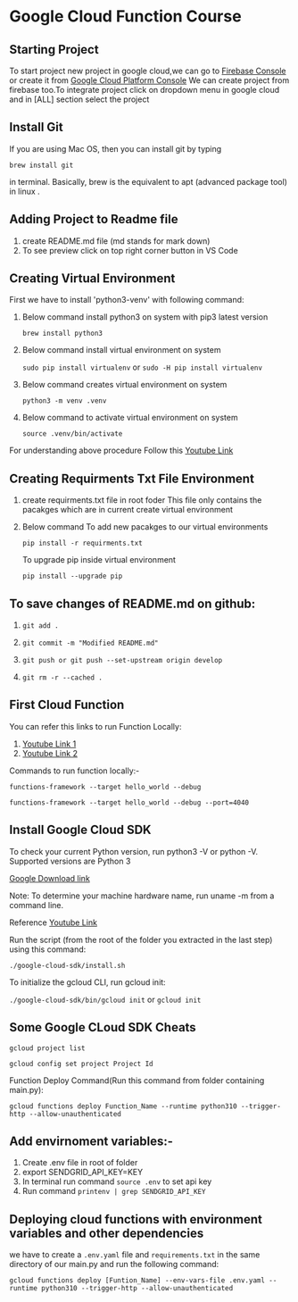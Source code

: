 # Google Cloud Function Course

## Starting Project

To start project new project in google cloud,we can go to [Firebase Console](https://console.firebase.google.com) or create it from [Google Cloud Platform Console](https://console.cloud.google.com)
We can create project from firebase too.To integrate project click on dropdown menu in google cloud and in [ALL] section select the project

## Install Git

If you are using Mac OS, then you can install git by typing

`brew install git`

in terminal. Basically, brew is the equivalent to apt (advanced package tool) in linux .

## Adding Project to Readme file

1. create README.md file (md stands for mark down)
2. To see preview click on top right corner button in VS Code

## Creating Virtual Environment

First we have to install 'python3-venv' with following command:

1. Below command install python3 on system with pip3 latest version

   `brew install python3`

2. Below command install virtual environment on system

   `sudo pip install virtualenv`
   or
   `sudo -H pip install virtualenv`

3. Below command creates virtual environment on system

   `python3 -m venv .venv`

4. Below command to activate virtual environment on system

   `source .venv/bin/activate`

For understanding above procedure Follow this [Youtube Link](https://youtu.be/kz4gbWNO1cw)

## Creating Requirments Txt File Environment

1. create requirments.txt file in root foder
   This file only contains the pacakges which are in current create virtual environment
2. Below command To add new pacakges to our virtual environments

   `pip install -r requirments.txt`

   To upgrade pip inside virtual environment

   `pip install --upgrade pip`

## To save changes of README.md on github:

1. `git add .`

2. `git commit -m "Modified README.md"`

3. `git push or git push --set-upstream origin develop`

4. `git rm -r --cached .`

## First Cloud Function

You can refer this links to run Function Locally:

1. [Youtube Link 1](https://youtu.be/hnqeYOYDRYY)
2. [Youtube Link 2](https://youtu.be/N1sSUU3XGu4)

Commands to run function locally:-

`functions-framework --target hello_world --debug`

`functions-framework --target hello_world --debug --port=4040`

## Install Google Cloud SDK

To check your current Python version, run python3 -V or python -V. Supported versions are Python 3

[Google Download link](https://cloud.google.com/sdk/docs/install)

Note: To determine your machine hardware name, run uname -m from a command line.

Reference [Youtube Link](https://youtu.be/wc2kuTaHl8Y)

Run the script (from the root of the folder you extracted in the last step) using this command:

`./google-cloud-sdk/install.sh`

To initialize the gcloud CLI, run gcloud init:

`./google-cloud-sdk/bin/gcloud init` or `gcloud init`

## Some Google CLoud SDK Cheats

`gcloud project list`

`gcloud config set project Project Id`

Function Deploy Command(Run this command from folder containing main.py):

`gcloud functions deploy Function_Name --runtime python310 --trigger-http --allow-unauthenticated`

## Add envirnoment variables:-

1. Create .env file in root of folder
2. export SENDGRID_API_KEY=KEY
3. In terminal run command `source .env` to set api key
4. Run command `printenv | grep SENDGRID_API_KEY`

## Deploying cloud functions with environment variables and other dependencies

we have to create a `.env.yaml` file and `requirements.txt` in the same directory of our main.py and run the following command:

`gcloud functions deploy [Funtion_Name] --env-vars-file .env.yaml --runtime python310 --trigger-http --allow-unauthenticated`

